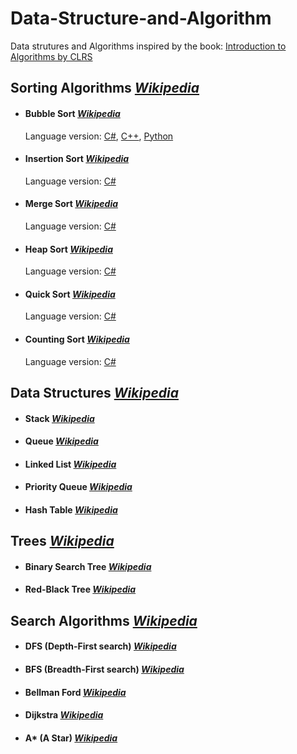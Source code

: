 # Data-Structure-and-Algorithm
Data strutures and Algorithms inspired by the book: [Introduction to Algorithms by CLRS](https://en.wikipedia.org/wiki/Introduction_to_Algorithms)
## Sorting Algorithms *[Wikipedia](https://en.wikipedia.org/wiki/Sorting_algorithm)*
- #### Bubble Sort *[Wikipedia](https://en.wikipedia.org/wiki/Bubble_sort)*
	 Language version: [C#](https://github.com/GrisWoldDiablo/Data-Structure-and-Algorithm/blob/master/C%20Sharp/Bubble%20Sort/Bubble%20Sort/Program.cs), [C++](https://github.com/GrisWoldDiablo/Data-Structure-and-Algorithm/blob/master/C%20Plus%20Plus/Bubble%20Sort/Bubble%20Sort/Bubble%20Sort.cpp), [Python](https://github.com/GrisWoldDiablo/Data-Structure-and-Algorithm/blob/master/Python/Bubble%20Sort/Bubble%20Sort/Bubble_Sort.py)
- #### Insertion Sort *[Wikipedia](https://en.wikipedia.org/wiki/Insertion_sort)*
	Language version: [C#](https://github.com/GrisWoldDiablo/Data-Structure-and-Algorithm/blob/master/C%20Sharp/Insertion%20Sort/Insertion%20Sort/Program.cs)
- #### Merge Sort *[Wikipedia](https://en.wikipedia.org/wiki/Merge_sort)*
	Language version: [C#](https://github.com/GrisWoldDiablo/Data-Structure-and-Algorithm/blob/master/C%20Sharp/Merge%20Sort/Merge%20Sort/Program.cs)
- #### Heap Sort *[Wikipedia](https://en.wikipedia.org/wiki/Heapsort)*
	Language version: [C#](https://github.com/GrisWoldDiablo/Data-Structure-and-Algorithm/blob/master/C%20Sharp/Heap%20Sort/Heap%20Sort/Program.cs)
- #### Quick Sort *[Wikipedia](https://en.wikipedia.org/wiki/Quicksort)*
	Language version: [C#](https://github.com/GrisWoldDiablo/Data-Structure-and-Algorithm/blob/master/C%20Sharp/Quick%20Sort/Quick%20Sort/Program.cs)
- #### Counting Sort *[Wikipedia](https://en.wikipedia.org/wiki/Counting_sort)*
	Language version: [C#](https://github.com/GrisWoldDiablo/Data-Structure-and-Algorithm/blob/master/C%20Sharp/Counting%20Sort/Counting%20Sort/Program.cs)
## Data Structures *[Wikipedia](https://en.wikipedia.org/wiki/Data_structure)*
- #### Stack *[Wikipedia](https://en.wikipedia.org/wiki/Stack_(abstract_data_type))*
- #### Queue *[Wikipedia](https://en.wikipedia.org/wiki/Queue_(abstract_data_type))*
- #### Linked List *[Wikipedia](https://en.wikipedia.org/wiki/Linked_list)*
- #### Priority Queue *[Wikipedia](https://en.wikipedia.org/wiki/Priority_queue)*
- #### Hash Table *[Wikipedia](https://en.wikipedia.org/wiki/Hash_table)*
## Trees *[Wikipedia](https://en.wikipedia.org/wiki/Tree_(data_structure))*
- #### Binary Search Tree *[Wikipedia](https://en.wikipedia.org/wiki/Binary_search_tree)*
- #### Red-Black Tree *[Wikipedia](https://en.wikipedia.org/wiki/Red%E2%80%93black_tree)*
## Search Algorithms *[Wikipedia](https://en.wikipedia.org/wiki/Search_algorithm)*
- #### DFS (Depth-First search) *[Wikipedia](https://en.wikipedia.org/wiki/Depth-first_search)*
- #### BFS (Breadth-First search) *[Wikipedia](https://en.wikipedia.org/wiki/Breadth-first_search)*
- #### Bellman Ford *[Wikipedia](https://en.wikipedia.org/wiki/Bellman%E2%80%93Ford_algorithm)*
- #### Dijkstra *[Wikipedia](https://en.wikipedia.org/wiki/Dijkstra%27s_algorithm)*
- #### A* (A Star) *[Wikipedia](https://en.wikipedia.org/wiki/A*_search_algorithm)*
